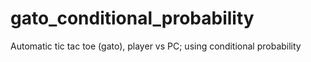 # gato_conditional_probability
Automatic tic tac toe (gato), player vs PC; using conditional probability
